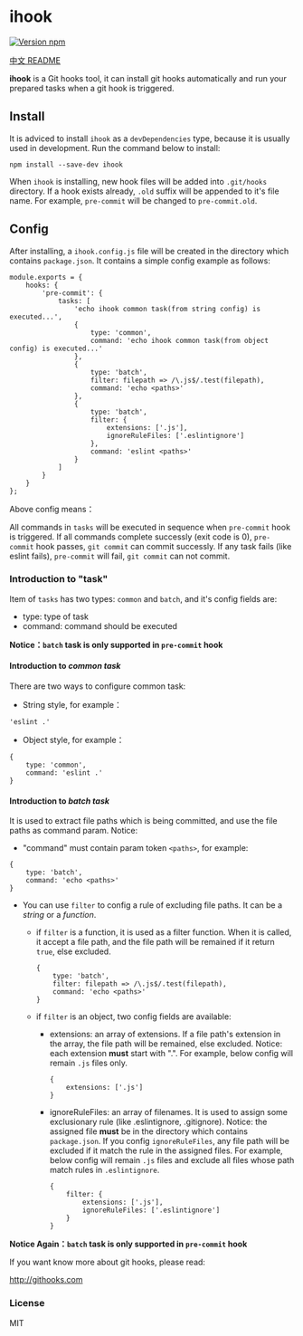 # ihook

[![Version npm][version]](http://browsenpm.org/package/ihook)

[version]: https://img.shields.io/npm/v/ihook.svg?style=flat-square

[中文 README](README-zh_CN.md)

**ihook** is a Git hooks tool, it can install git hooks automatically and run your prepared tasks when a git hook is triggered.

## Install

It is adviced to install `ihook` as a `devDependencies` type, because it is usually used in development. Run the command below to install:

```
npm install --save-dev ihook
```

When `ihook` is installing, new hook files will be added into `.git/hooks` directory. If a hook exists already, `.old` suffix will be appended to it's file name. For example, `pre-commit` will be changed to `pre-commit.old`.

## Config

After installing, a `ihook.config.js` file will be created in the directory which contains `package.json`. It contains a simple config example as follows:

```
module.exports = {
    hooks: {
        'pre-commit': {
            tasks: [
                'echo ihook common task(from string config) is executed...',
                {
                    type: 'common',
                    command: 'echo ihook common task(from object config) is executed...'
                },
                {
                    type: 'batch',
                    filter: filepath => /\.js$/.test(filepath),
                    command: 'echo <paths>'
                },
                {
                    type: 'batch',
                    filter: {
                        extensions: ['.js'],
                        ignoreRuleFiles: ['.eslintignore']
                    },
                    command: 'eslint <paths>'
                }
            ]
        }
    }
};
```

Above config means：

All commands in `tasks` will be executed in sequence when `pre-commit` hook is triggered. If all commands complete successly (exit code is 0), `pre-commit` hook passes, `git commit` can commit successly. If any task fails (like eslint fails), `pre-commit` will fail, `git commit` can not commit.

### Introduction to "task"

Item of `tasks` has two types: `common` and `batch`, and it's config fields are:
- type: type of task
- command: command should be executed

**Notice：`batch` task is only supported in `pre-commit` hook**

#### Introduction to *common task*

There are two ways to configure common task:

- String style, for example：

```
'eslint .'
```

- Object style, for example：
```
{
    type: 'common',
    command: 'eslint .'
}
```



#### Introduction to *batch task*

It is used to extract file paths which is being committed, and use the file paths as command param. Notice:

- "command" must contain param token `<paths>`, for example:

```
{
    type: 'batch',
    command: 'echo <paths>'
}
```

- You can use `filter` to config a rule of excluding file paths. It can be a *string* or a *function*.

    - if `filter` is a function, it is used as a filter function. When it is called, it accept a file path, and the file path will be remained if it return `true`, else excluded.
        
        ```
        {
            type: 'batch',
            filter: filepath => /\.js$/.test(filepath),
            command: 'echo <paths>'
        }
        ```

    - if `filter` is an object, two config fields are available:
        - extensions: an array of extensions. If a file path's extension in the array, the file path will be remained, else excluded. Notice: each extension **must** start with ".". For example, below config will remain `.js` files only.

            ```
            {
                extensions: ['.js']
            }
            ```

        - ignoreRuleFiles: an array of filenames. It is used to assign some exclusionary rule (like .eslintignore, .gitignore). Notice: the assigned file **must** be in the directory which contains `package.json`. If you config `ignoreRuleFiles`, any file path will be excluded if it match the rule in the assigned files. For example, below config will remain `.js` files and exclude all files whose path match rules in `.eslintignore`.

            ```
            {
                filter: {
                    extensions: ['.js'],
                    ignoreRuleFiles: ['.eslintignore']
                }
            }
            ```

**Notice Again：`batch` task is only supported in `pre-commit` hook**

If you want know more about git hooks, please read:

http://githooks.com

### License

MIT